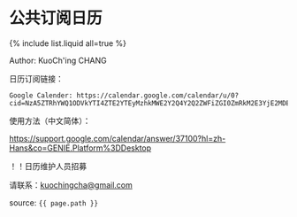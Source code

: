 # 公共订阅日历

{% include list.liquid all=true %}

Author: KuoCh'ing CHANG

日历订阅链接：

```
Google Calender: https://calendar.google.com/calendar/u/0?cid=NzA5ZTRhYWQ1ODVkYTI4ZTE2YTEyMzhkMWE2Y2Q4Y2Q2ZWFiZGI0ZmRkM2E3YjE2MDEwMTM0NGQ5Yjk3NjcxZUBncm91cC5jYWxlbmRhci5nb29nbGUuY29t
```

使用方法（中文简体）：

https://support.google.com/calendar/answer/37100?hl=zh-Hans&co=GENIE.Platform%3DDesktop

！！日历维护人员招募

请联系：kuochingcha@gmail.com


source: `{{ page.path }}`

